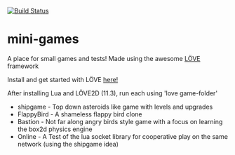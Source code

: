 
[![Build Status](https://travis-ci.com/austinmdillow/mini-games.svg?branch=master)](https://travis-ci.com/austinmdillow/mini-games)
# mini-games
A place for small games and tests!
Made using the awesome [LÖVE](https://love2d.org/) framework

Install and get started with LÖVE [here!](https://love2d.org/wiki/Getting_Started) 

After installing Lua and LÖVE2D (11.3), run each using 'love game-folder'
* shipgame - Top down asteroids like game with levels and upgrades
* FlappyBird - A shameless flappy bird clone
* Bastion - Not far along angry birds style game with a focus on learning the box2d physics engine
* Online - A Test of the lua socket library for cooperative play on the same network (using the shipgame idea)
